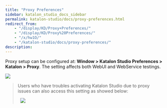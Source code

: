 ```yaml
---
title: "Proxy Preferences" 
sidebar: katalon_studio_docs_sidebar
permalink: katalon-studio/docs/proxy-preferences.html 
redirect_from:
    - "/display/KD/Proxy+Preferences/"
    - "/display/KD/Proxy%20Preferences/"
    - "/x/hw1O/"
    - "/katalon-studio/docs/proxy-preferences/"
description: 
---
```

Proxy setup can be configured at: **Window > Katalon Studio Preferences > Katalon > Proxy**. The setting affects both WebUI and WebService testings. 

![](../../images/katalon-studio/docs/proxy-preferences/image2017-6-29-163A73A12.png)

> Users who have troubles activating Katalon Studio due to proxy issues can also access this setting as showed below:
> 
>   ![](../../images/katalon-studio/docs/proxy-preferences/image2017-7-2-213A403A23.png)